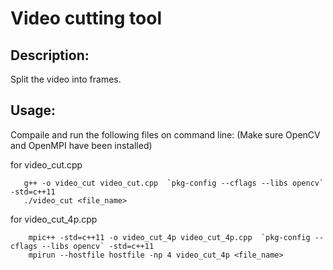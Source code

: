 # Video cutting tool

## Description: 

Split the video into frames.

## Usage:

Compaile and run the following files on command line: (Make sure OpenCV and OpenMPI have been installed)

for video_cut.cpp 

~~~
   g++ -o video_cut video_cut.cpp  `pkg-config --cflags --libs opencv` -std=c++11
   ./video_cut <file_name>
~~~

for video_cut_4p.cpp

~~~
    mpic++ -std=c++11 -o video_cut_4p video_cut_4p.cpp  `pkg-config --cflags --libs opencv` -std=c++11
    mpirun --hostfile hostfile -np 4 video_cut_4p <file_name>
~~~

